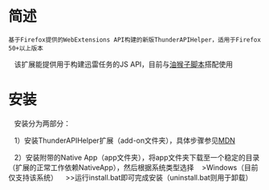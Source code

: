 # 简述

    基于Firefox提供的WebExtensions API构建的新版ThunderAPIHelper，适用于Firefox 50+以上版本
    
    该扩展能提供用于构建迅雷任务的JS API，目前与[油猴子脚本](https://greasyfork.org/zh-CN/scripts/28050-115%E6%89%B9%E9%87%8F%E6%96%87%E4%BB%B6%E8%BF%85%E9%9B%B7%E4%B8%8B%E8%BD%BD-%E6%9A%82%E4%B8%8D%E6%94%AF%E6%8C%81%E6%96%87%E4%BB%B6%E5%A4%B9%E7%B1%BB%E5%9E%8B%E4%B8%8B%E8%BD%BD "Markdown")搭配使用
    
# 安装
    
    安装分为两部分：
    
    1）安装ThunderAPIHelper扩展（add-on文件夹），具体步骤参见[MDN]( "Markdown")
    
    2）安装附带的Native App（app文件夹），将app文件夹下载至一个稳定的目录（扩展的正常工作依赖NativeApp），然后根据系统类型选择
    >Windows（目前仅支持该系统）
    >>运行install.bat即可完成安装（uninstall.bat则用于卸载）
